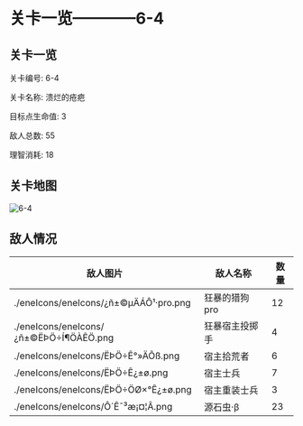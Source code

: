 # 关卡一览————6-4


## 关卡一览

关卡编号: 6-4

关卡名称: 溃烂的疮疤

目标点生命值: 3

敌人总数: 55

理智消耗: 18


## 关卡地图
![6-4](./oprMap/6-4.png)

## 敌人情况

| 敌人图片 | 敌人名称 | 数量  |
|---------|-----|-----|
| ./eneIcons/eneIcons/¿ñ±©µÄÁÔ¹·pro.png| 狂暴的猎狗pro  |   12  |
| ./eneIcons/eneIcons/¿ñ±©ËÞÖ÷Í¶ÖÀÊÖ.png| 狂暴宿主投掷手  |   4  |
| ./eneIcons/eneIcons/ËÞÖ÷Ê°»ÄÕß.png| 宿主拾荒者  |   6  |
| ./eneIcons/eneIcons/ËÞÖ÷Ê¿±ø.png| 宿主士兵  |   7  |
| ./eneIcons/eneIcons/ËÞÖ÷ÖØ×°Ê¿±ø.png| 宿主重装士兵  |   3  |
| ./eneIcons/eneIcons/Ô´Ê¯³æ¡¤¦Â.png| 源石虫·β  |   23  |
